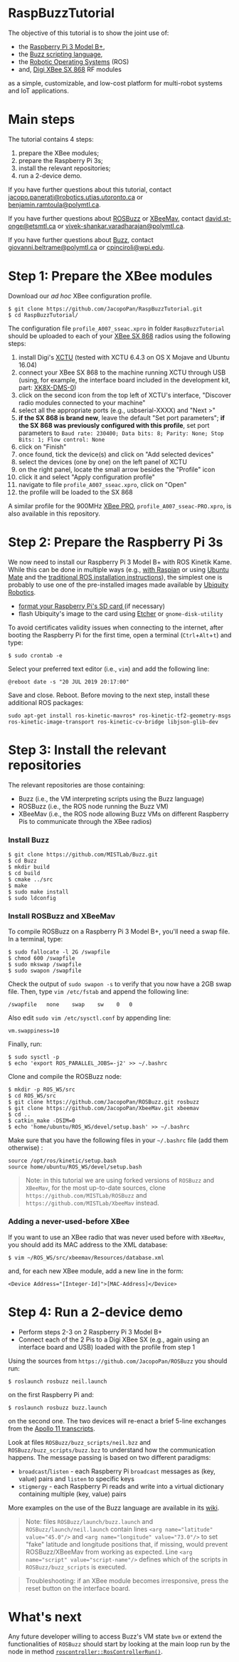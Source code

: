 # RaspBuzzTutorial

The objective of this tutorial is to show the joint use of:

- the [Raspberry Pi 3 Model B+](https://www.raspberrypi.org/products/raspberry-pi-3-model-b-plus/),
- the [Buzz scripting language](https://the.swarming.buzz/wiki/),
- the [Robotic Operating Systems](https://www.ros.org/about-ros/) (ROS)
- and, [Digi XBee SX 868](https://www.digi.com/products/embedded-systems/digi-xbee/rf-modules/sub-1-ghz-modules/digi-xbee-sx-868) RF modules

as a simple, customizable, and low-cost platform for multi-robot systems and IoT applications.

# Main steps

The tutorial contains 4 steps:

1. prepare the XBee modules;
2. prepare the Raspberry Pi 3s;
3. install the relevant repositories;
4. run a 2-device demo.

If you have further questions about this tutorial, contact <jacopo.panerati@robotics.utias.utoronto.ca> or <benjamin.ramtoula@polymtl.ca>.

If you have further questions about [ROSBuzz](https://github.com/MISTLab/ROSBuzz) or [XBeeMav](https://github.com/MISTLab/XbeeMav), contact <david.st-onge@etsmtl.ca> or <vivek-shankar.varadharajan@polymtl.ca>. 

If you have further questions about [Buzz](https://github.com/MISTLab/Buzz/), contact <giovanni.beltrame@polymtl.ca> or <cpinciroli@wpi.edu>.



# Step 1: Prepare the XBee modules

Download our *ad hoc* XBee configuration profile.

```
$ git clone https://github.com/JacopoPan/RaspBuzzTutorial.git
$ cd RaspBuzzTutorial/
```

The configuration file `profile_A007_sseac.xpro` in folder `RaspBuzzTutorial` should be uploaded to each of your [XBee SX 868](https://www.digi.com/products/embedded-systems/digi-xbee/rf-modules/sub-1-ghz-modules/digi-xbee-sx-868) radios using the following steps:

1. install Digi's [XCTU](https://www.digi.com/products/embedded-systems/digi-xbee/digi-xbee-tools/xctu#productsupport-utilities) (tested with XCTU 6.4.3 on OS X Mojave and Ubuntu 16.04)
2. connect your XBee SX 868 to the machine running XCTU through USB (using, for example, the interface board included in the development kit, part: [XK8X-DMS-0](https://www.digikey.com/product-detail/en/digi-international/XK8X-DMS-0/602-2117-ND/))
3. click on the second icon from the top left of XCTU's interface, "Discover radio modules connected to your machine"
4. select all the appropriate ports (e.g., usbserial-XXXX) and "Next >"
5. **if the SX 868 is brand new**, leave the default "Set port parameters"; **if the SX 868 was previously configured with this profile**, set port parameters to `Baud rate: 230400; Data bits: 8; Parity: None; Stop Bits: 1; Flow control: None`
6. click on "Finish"
7. once found, tick the device(s) and click on "Add selected devices"
8. select the devices (one by one) on the left panel of XCTU
9. on the right panel, locate the small arrow besides the "Profile" icon
10. click it and select "Apply configuration profile"
11. navigate to file `profile_A007_sseac.xpro`, click on "Open"
12. the profile will be loaded to the SX 868

A similar profile for the 900MHz [XBee PRO](https://www.digi.com/products/embedded-systems/digi-xbee/rf-modules/sub-1-ghz-modules/xbee-pro-900hp), `profile_A007_sseac-PRO.xpro`, is also available in this repository.



# Step 2: Prepare the Raspberry Pi  3s

We now need to install our Raspberry Pi 3 Model B+ with ROS Kinetik Kame. While this can be done in multiple ways (e.g., [with Raspian](http://wiki.ros.org/ROSberryPi/Installing%20ROS%20Kinetic%20on%20the%20Raspberry%20Pi) or using [Ubuntu Mate](https://ubuntu-pi-flavour-maker.org/download/) and the [traditional ROS installation instructions](http://wiki.ros.org/kinetic/Installation/Ubuntu)), the simplest one is probably to use one of the pre-installed images made available by [Ubiquity Robotics](https://downloads.ubiquityrobotics.com/pi.html).

- [format your Raspberry Pi's SD card ](https://www.sdcard.org/downloads/formatter/) (if necessary)
- flash Ubiquity's image to the card using [Etcher](https://www.balena.io/etcher/) or `gnome-disk-utility`

To avoid certificates validity issues when connecting to the internet, after booting the Raspberry Pi for the first time, open a terminal (`Ctrl`+`Alt`+`t`) and type:

```
$ sudo crontab -e
```

Select your preferred text editor (i.e., `vim`) and add the following line:

```
@reboot date -s "20 JUL 2019 20:17:00"
```

Save and close. Reboot. Before moving to the next step, install these additional ROS packages:

`sudo apt-get install ros-kinetic-mavros* ros-kinetic-tf2-geometry-msgs ros-kinetic-image-transport ros-kinetic-cv-bridge libjson-glib-dev`



# Step 3: Install the relevant repositories

The relevant repositories are those containing:

- Buzz (i.e., the VM interpreting scripts using the Buzz language)
- ROSBuzz (i.e., the ROS node running the Buzz VM)
- XBeeMav (i.e., the ROS node allowing Buzz VMs on different Raspberry Pis to communicate through the XBee radios)

### Install Buzz

```
$ git clone https://github.com/MISTLab/Buzz.git
$ cd Buzz
$ mkdir build
$ cd build
$ cmake ../src
$ make
$ sudo make install
$ sudo ldconfig
```

### Install ROSBuzz and XBeeMav

To compile ROSBuzz on a Raspberry Pi 3 Model B+, you'll need a swap file. In a terminal, type: 

```
$ sudo fallocate -l 2G /swapfile
$ chmod 600 /swapfile
$ sudo mkswap /swapfile
$ sudo swapon /swapfile
```

Check the output of `sudo swapon -s` to verify that you now have a 2GB swap file. Then, type `vim /etc/fstab` and append the following line:

```
/swapfile   none    swap    sw    0   0
```

Also edit `sudo vim /etc/sysctl.conf` by appending line:

```
vm.swappiness=10
```

Finally, run:

```
$ sudo sysctl -p
$ echo 'export ROS_PARALLEL_JOBS=-j2' >> ~/.bashrc 
```

Clone and compile the ROSBuzz node:

```
$ mkdir -p ROS_WS/src
$ cd ROS_WS/src
$ git clone https://github.com/JacopoPan/ROSBuzz.git rosbuzz
$ git clone https://github.com/JacopoPan/XbeeMav.git xbeemav
$ cd ..
$ catkin_make -DSIM=0
$ echo 'home/ubuntu/ROS_WS/devel/setup.bash' >> ~/.bashrc 
```

Make sure that you have the following files in your `~/.bashrc` file (add them otherwise) :

```
source /opt/ros/kinetic/setup.bash
source home/ubuntu/ROS_WS/devel/setup.bash
```

> Note: in this tutorial we are using forked versions of `ROSBuzz` and `XBeeMav`, for the most up-to-date sources, clone `https://github.com/MISTLab/ROSBuzz` and `https://github.com/MISTLab/XbeeMav` instead.

### Adding a never-used-before XBee 

If you want to use an XBee radio that was never used before with `XBeeMav`, you should add its MAC address to the XML database:

```
$ vim ~/ROS_WS/src/xbeemav/Resources/database.xml
```

and, for each new XBee module, add a new line in the form:

```
<Device Address="[Integer-Id]">[MAC-Address]</Device>
```



# Step 4: Run a 2-device demo

- Perform steps 2-3 on 2 Raspberry Pi 3 Model B+
- Connect each of the 2 Pis to a Digi XBee SX (e.g., again using an interface board and USB) loaded with the profile from step 1

Using the sources from `https://github.com/JacopoPan/ROSBuzz` you should run:

```
$ roslaunch rosbuzz neil.launch
```

on the first Raspberry Pi and:

```
$ roslaunch rosbuzz buzz.launch
```

on the second one. The two devices will re-enact a brief 5-line exchanges from the [Apollo 11 transcripts](https://www.hq.nasa.gov/alsj/a11/a11transscript_cm.pdf).

Look at files `ROSBuzz/buzz_scripts/neil.bzz` and `ROSBuzz/buzz_scripts/buzz.bzz` to understand how the communication happens. The message passing is based on two different paradigms:

- `broadcast`/`listen` - each Raspberry Pi `broadcast` messages as (key, value) pairs and `listen` to specific keys
- `stigmergy` - each Raspberry Pi reads and write into a virtual dictionary containing multiple (key, value) pairs

More examples on the use of the Buzz language are available in its [wiki](https://the.swarming.buzz/wiki/doku.php?id=buzz_syntax_cheatsheet).

> Note: files `ROSBuzz/launch/buzz.launch` and `ROSBuzz/launch/neil.launch` contain lines `<arg name="latitude" value="45.0"/>` and `<arg name="longitude" value="73.0"/>` to set "fake" latitude and longitude positions that, if missing, would prevent ROSBuzz/XBeeMav from working as expected. Line `<arg name="script" value="script-name"/>` defines which of the scripts in `ROSBuzz/buzz_scripts` is executed.

> Troubleshooting: if an XBee module becomes irresponsive, press the reset button on the interface board.



# What's next

Any future developer willing to access Buzz's VM state `bvm` or extend the functionalities of `ROSBuzz` should start by looking at the main loop run by the node in method [`roscontroller::RosControllerRun()`](https://github.com/JacopoPan/ROSBuzz/blob/master/src/roscontroller.cpp#L109).
